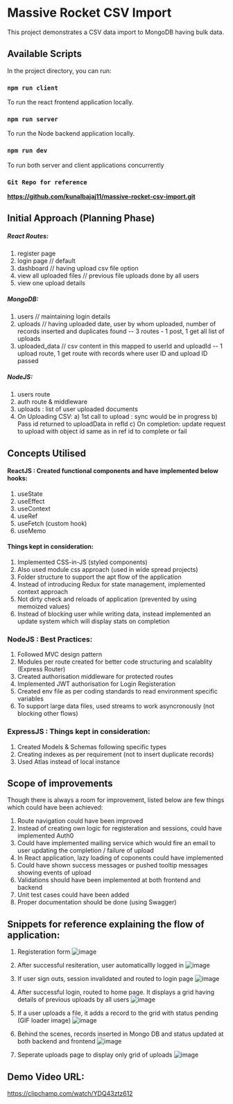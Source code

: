 # Massive Rocket CSV Import

This project demonstrates a CSV data import to MongoDB having bulk data.

## Available Scripts

In the project directory, you can run:

### `npm run client`

To run the react frontend application locally.

### `npm run server`

To run the Node backend application locally.

### `npm run dev`

To run both server and client applications concurrently

### `Git Repo for reference`

**https://github.com/kunalbajaj11/massive-rocket-csv-import.git**


## Initial Approach (Planning Phase)
##### React Routes:
1. register page
2. login page	// default
3. dashboard	// having upload csv file option
4. view all uploaded files	// previous file uploads done by all users
5. view one upload details
  
##### MongoDB: 
1. users	// maintaining login details
2. uploads	// having uploaded date, user by whom uploaded, number of records inserted and duplicates found		-- 3 routes - 1 post, 1 get all list of uploads
3. uploaded_data	// csv content in this mapped to userId and uploadId   -- 1 upload route, 1 get route with records where user ID and upload ID passed

##### NodeJS:
1. users route
2. auth route & middleware
3. uploads : list of user uploaded documents
4. On Uploading CSV:
  a) 1st call to upload : sync would be in progress
  b) Pass id returned to uploadData in refId
  c) On completion: update request to upload with object id same as in ref id to complete or fail

## Concepts Utilised

#### ReactJS : Created functional components and have implemented below hooks:
1. useState
2. useEffect
3. useContext
4. useRef
5. useFetch (custom hook)
6. useMemo

#### Things kept in consideration:
1. Implemented CSS-in-JS (styled components)
2. Also used module css approach (used in wide spread projects)
3. Folder structure to support the apt flow of the application
4. Instead of introducing Redux for state management, implemented context approach
5. Not dirty check and reloads of application (prevented by using memoized values)
6. Instead of blocking user while writing data, instead implemented an update system which will display stats on completion

### NodeJS : Best Practices:
1. Followed MVC design pattern
2. Modules per route created for better code structuring and scalablity (Express Router)
3. Created authorisation middleware for protected routes
4. Implemented JWT authorisation for Login Registeration
5. Created env file as per coding standards to read environment specific variables
6. To support large data files, used streams to work asyncronously (not blocking other flows)

### ExpressJS : Things kept in consideration:
1. Created Models & Schemas following specific types
2. Creating indexes as per requirement (not to insert duplicate records)
3. Used Atlas instead of local instance


## Scope of improvements

Though there is always a room for improvement, listed below are few things which could have been achieved:

1. Route navigation could have been improved
2. Instead of creating own logic for registeration and sessions, could have implemented Auth0
3. Could have implemented mailing service which would fire an email to user updating the completion / failure of upload
4. In React application, lazy loading of coponents could have implemented
5. Could have shown success messages or pushed tooltip messages showing events of upload
6. Validations should have been implemented at both frontend and backend
7. Unit test cases could have been added
8. Proper documentation should be done (using Swagger)


## Snippets for reference explaining the flow of application:

1. Registeration form
![image](https://user-images.githubusercontent.com/87039860/224567732-be45093d-c2a2-4517-b9bc-92abf7817881.png)


2. After successful resiteration, user automaticallly logged in
![image](https://user-images.githubusercontent.com/87039860/224567779-6ca87fcf-04a0-412e-b625-72ca7efdbc65.png)


3. If user sign outs, session invalidated and routed to login page
![image](https://user-images.githubusercontent.com/87039860/224567820-aa03255a-7ccb-47eb-9a38-a50bea229173.png)


4. After successful login, routed to home page. It displays a grid having details of previous uploads by all users
![image](https://user-images.githubusercontent.com/87039860/224567787-72073ccd-74bd-4e0a-ba3a-ec3d12ab8cea.png)


5. If a user uploads a file, it adds a record to the grid with status pending (GIF loader image)
![image](https://user-images.githubusercontent.com/87039860/224567886-e83d9c1f-e5a6-45c3-b7f5-3ddb0721f694.png)


6. Behind the scenes, records inserted in Mongo DB and status updated at both backend and frontend
![image](https://user-images.githubusercontent.com/87039860/224567936-e9d99b10-1e3b-479d-af36-9ed7003674d8.png)


7. Seperate uploads page to display only grid of uploads
![image](https://user-images.githubusercontent.com/87039860/224568101-8701a7ca-57d7-41da-b6df-16358eca27b2.png)


## Demo Video URL: 
https://clipchamp.com/watch/YDQ43ztz612
